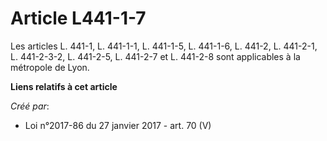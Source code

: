 # Article L441-1-7

Les articles L. 441-1, L. 441-1-1, L. 441-1-5, L. 441-1-6, L. 441-2, L. 441-2-1, L. 441-2-3-2, L. 441-2-5, L. 441-2-7 et L.
441-2-8 sont applicables à la métropole de Lyon.

**Liens relatifs à cet article**

_Créé par_:

  - Loi n°2017-86 du 27 janvier 2017 - art. 70 (V)
